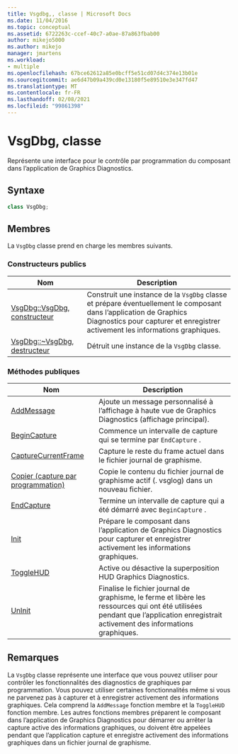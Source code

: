 ```yaml
---
title: Vsgdbg,, classe | Microsoft Docs
ms.date: 11/04/2016
ms.topic: conceptual
ms.assetid: 6722263c-ccef-40c7-a0ae-87a863fbab00
author: mikejo5000
ms.author: mikejo
manager: jmartens
ms.workload:
- multiple
ms.openlocfilehash: 67bce62612a85e0bcff5e51cd07d4c374e13b01e
ms.sourcegitcommit: ae6d47b09a439cd0e13180f5e89510e3e347fd47
ms.translationtype: MT
ms.contentlocale: fr-FR
ms.lasthandoff: 02/08/2021
ms.locfileid: "99861398"
---
```

# <a name="vsgdbg-class"></a>VsgDbg, classe
Représente une interface pour le contrôle par programmation du composant dans l’application de Graphics Diagnostics.

## <a name="syntax"></a>Syntaxe

```C++
class VsgDbg;
```

## <a name="members"></a>Membres
 La `VsgDbg` classe prend en charge les membres suivants.

### <a name="public-constructors"></a>Constructeurs publics

|Nom|Description|
|----------|-----------------|
|[VsgDbg::VsgDbg, constructeur](vsgdbg-vsgdbg-constructor.md)|Construit une instance de la `VsgDbg` classe et prépare éventuellement le composant dans l’application de Graphics Diagnostics pour capturer et enregistrer activement les informations graphiques.|
|[VsgDbg::~VsgDbg, destructeur](vsgdbg-tilde-vsgdbg-destructor.md)|Détruit une instance de la `VsgDbg` classe.|

### <a name="public-methods"></a>M&#233;thodes publiques

|Nom|Description|
|----------|-----------------|
|[AddMessage](addmessage.md)|Ajoute un message personnalisé à l’affichage à haute vue de Graphics Diagnostics (affichage principal).|
|[BeginCapture](begincapture.md)|Commence un intervalle de capture qui se termine par `EndCapture` .|
|[CaptureCurrentFrame](capturecurrentframe.md)|Capture le reste du frame actuel dans le fichier journal de graphisme.|
|[Copier (capture par programmation)](copy-programmatic-capture.md)|Copie le contenu du fichier journal de graphisme actif (. vsglog) dans un nouveau fichier.|
|[EndCapture](endcapture.md)|Termine un intervalle de capture qui a été démarré avec `BeginCapture` .|
|[Init](init.md)|Prépare le composant dans l’application de Graphics Diagnostics pour capturer et enregistrer activement les informations graphiques.|
|[ToggleHUD](togglehud.md)|Active ou désactive la superposition HUD Graphics Diagnostics.|
|[UnInit](uninit.md)|Finalise le fichier journal de graphisme, le ferme et libère les ressources qui ont été utilisées pendant que l’application enregistrait activement des informations graphiques.|

## <a name="remarks"></a>Remarques
 La `VsgDbg` classe représente une interface que vous pouvez utiliser pour contrôler les fonctionnalités des diagnostics de graphiques par programmation. Vous pouvez utiliser certaines fonctionnalités même si vous ne parvenez pas à capturer et à enregistrer activement des informations graphiques. Cela comprend la `AddMessage` fonction membre et la `ToggleHUD` fonction membre. Les autres fonctions membres préparent le composant dans l’application de Graphics Diagnostics pour démarrer ou arrêter la capture active des informations graphiques, ou doivent être appelées pendant que l’application capture et enregistre activement des informations graphiques dans un fichier journal de graphisme.